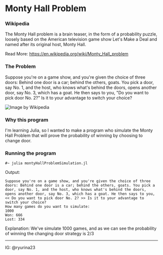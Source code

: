 # Monty Hall Problem

### Wikipedia
The Monty Hall problem is a brain teaser, in the form of a probability puzzle, loosely based on the American television game show Let's Make a Deal and named after its original host, Monty Hall.

Read More: https://en.wikipedia.org/wiki/Monty_Hall_problem

### The Problem
Suppose you're on a game show, and you're given the choice of three doors: Behind one door is a car; behind the others, goats. You pick a door, say No. 1, and the host, who knows what's behind the doors, opens another door, say No. 3, which has a goat. He then says to you, "Do you want to pick door No. 2?" Is it to your advantage to switch your choice?

![Image by Wikipedia](https://upload.wikimedia.org/wikipedia/commons/3/3f/Monty_open_door.svg)

### Why this program
I'm learning Julia, so I wanted to make a program who simulate the Monty Hall Problem that will prove the probability of winning by choosing to change door.

### Running the program
```
#~ julia montyHallProblemSimulation.jl
```
Output:
```─╯
Suppose you're on a game show, and you're given the choice of three doors: Behind one door is a car; behind the others, goats. You pick a door, say No. 1, and the host, who knows what's behind the doors, opens another door, say No. 3, which has a goat. He then says to you, << Do you want to pick door No. 2? >> Is it to your advantage to switch your choice?
How many games do you want to simulate: 
1000
Won: 666
Lost: 334
```

Explanation:
We've simulate 1000 games, and as we can see the probability of winning the changing door strategy is 2/3

----
IG: @ryurina23

